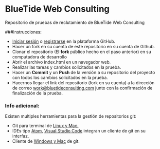# BlueTide Web Consulting

Repositorio de pruebas de reclutamiento de BlueTide Web Consulting



###Instrucciones:

- [Iniciar sesión](https://github.com/login) o [registrarse](https://github.com/join?source=login) en la plataforma GitHub.
- Hacer un fork en su cuenta de este repositorio en su cuenta de Github.
- Clonar el repositorio (El **fork** público hecho en el paso anterior) en su computadora de desarrollo
- Abrir el archivo index.html en un navegador web.
- Realizar las tareas y cambios solicitados en la prueba.
- Hacer un **Commit** y un **Push** de la versión a su repositorio del proyecto con todos los cambios solicitados en la prueba.
- Hacernos llegar el link del repositorio (fork en su cuenta) a la dirección de correo work@bluetideconsulting.com junto con la confirmación de finalización de la prueba.



### Info adicional:

Existen multiples herramientas para la gestión de repositorios git:

- Git para terminal de [Linux y Mac.](https://www.liquidweb.com/kb/install-git-ubuntu-16-04-lts/)
- IDEs tipo [Atom](https://atom.io/), [Visual Studio Code](https://code.visualstudio.com/) integran un cliente de git en su interfaz.
- Cliente de [Windows y Mac](https://desktop.github.com/) de git.


